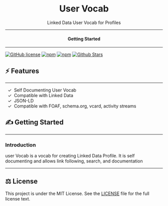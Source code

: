 <div align="center">
<h1>User Vocab</h1>
</div>

<div align="center">  
Linked Data User Vocab for Profiles
</div>

---

<div align="center">
<h4>Getting Started</h4>
</div>

---


[![GitHub license](https://img.shields.io/badge/license-MIT-blue.svg)](LICENSE)
[![npm](https://img.shields.io/npm/v/skill-user)](https://npmjs.com/package/skill-user)
[![npm](https://img.shields.io/npm/dw/skill-user.svg)](https://npmjs.com/package/skill-user)
[![Github Stars](https://img.shields.io/github/stars/melvincarvalho/skill-user.svg)](https://github.com/melvincarvalho/skill-user/)


## ⚡️ Features

---

&nbsp;&nbsp;✓&nbsp; Self Documenting User Vocab  
&nbsp;&nbsp;✓&nbsp; Compatible with Linked Data  
&nbsp;&nbsp;✓&nbsp; JSON-LD  
&nbsp;&nbsp;✓&nbsp; Compatible with FOAF, schema.org, vcard, activity streams  

## ✍️ Getting Started

---

### Introduction

user Vocab is a vocab for creating Linked Data Profile.  It is self documenting and allows link following, search, and documentation

---

## ⚖️ License

This project is under the MIT License. See the [LICENSE](https://github.com/melvincarvalho/skill-user/blob/gh-pages/LICENSE) file for the full license text.

